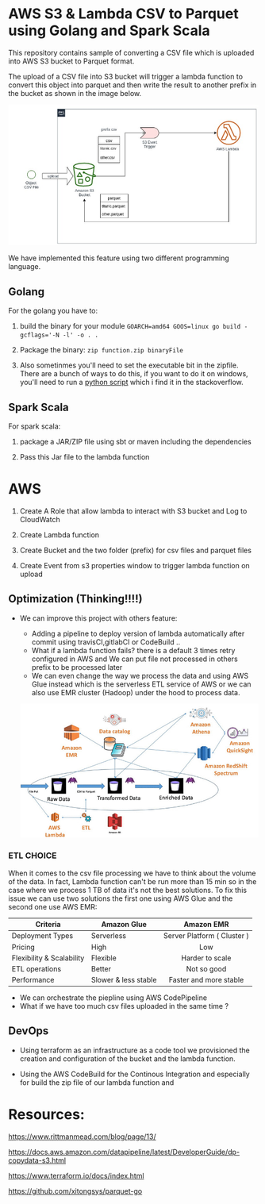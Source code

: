 # AWS S3 & Lambda CSV to Parquet using Golang and Spark Scala

This repository contains sample of converting a CSV file which is uploaded into AWS S3 bucket to Parquet format.

The upload of a CSV file into S3 bucket will trigger a lambda function to convert this object into parquet and then write the result to another prefix in the bucket as shown in the image below.

![Csv To Parquet AWS Architecture](./data/csv_to_parquet_aws_simple_architecture.jpg)


We have implemented this feature using two different programming language.

## Golang

For the golang you have to:

1. build the binary for your module
    `GOARCH=amd64 GOOS=linux go build -gcflags='-N -l' -o . .`

2. Package the binary:
    `zip function.zip binaryFile`

3. Also sometinmes you'll need to set the executable bit in the zipfile. There are a bunch of ways to do this, if you want to do it on windows, you'll need to run a [python script](https://stackoverflow.com/questions/57964626/permissions-denied-when-trying-to-invoke-go-aws-lambda-function) which i find it in the stackoverflow.

## Spark Scala

For spark scala:

1. package a JAR/ZIP file using sbt or maven including the dependencies

2. Pass this Jar file to the lambda function


# AWS 

1. Create A Role that allow lambda to interact with S3 bucket and Log to CloudWatch

2. Create Lambda function

3. Create Bucket and the two folder (prefix) for csv files and parquet files

4. Create Event from s3 properties window to trigger lambda function on upload 


## Optimization (Thinking!!!!)

- We can improve this project with others feature:
  - Adding a pipeline to deploy version of lambda automatically after commit using travisCI,gitlabCI or CodeBuild ..
  - What if a lambda function fails? there is a default 3 times retry configured in AWS and We can put file not processed in others prefix to be processed later
  - We can even change the way we process the data and using AWS Glue instead which is the serverless ETL service of AWS or we can also use EMR cluster (Hadoop) under the hood to process data.
  
  ![Csv To Parquet AWS Architecture Using EMR](./data/aws_glue_EMR.jpg)

### ETL CHOICE 

When it comes to the csv file processing we have to think about the volume of the data. In fact, Lambda function 
can't be run more than 15 min so in the case where we process 1 TB of data it's not the best solutions. 
To fix this issue we can use two solutions the first one using AWS Glue and the second one use AWS EMR:


| Criteria                 | Amazon Glue          | Amazon EMR                 |
| -------------------------| -------------------- |:--------------------:      |
| Deployment Types         | Serverless           | Server Platform ( Cluster )|
| Pricing                  | High                 | Low                        |
| Flexibility & Scalability| Flexible             | Harder to scale            |
| ETL operations           | Better               | Not so good                |  
| Performance              | Slower & less stable | Faster and more stable     |

- We can orchestrate the piepline using AWS CodePipeline
- What if we have too much csv files uploaded in the same time ?


## DevOps 

- Using terraform as an infrastructure as a code tool we provisioned the creation and configuration of the bucket and the lambda function. 

- Using the AWS CodeBuild for the Continous Integration and especially for build the zip file of our lambda function and 



# Resources: 

https://www.rittmanmead.com/blog/page/13/

https://docs.aws.amazon.com/datapipeline/latest/DeveloperGuide/dp-copydata-s3.html

https://www.terraform.io/docs/index.html

https://github.com/xitongsys/parquet-go